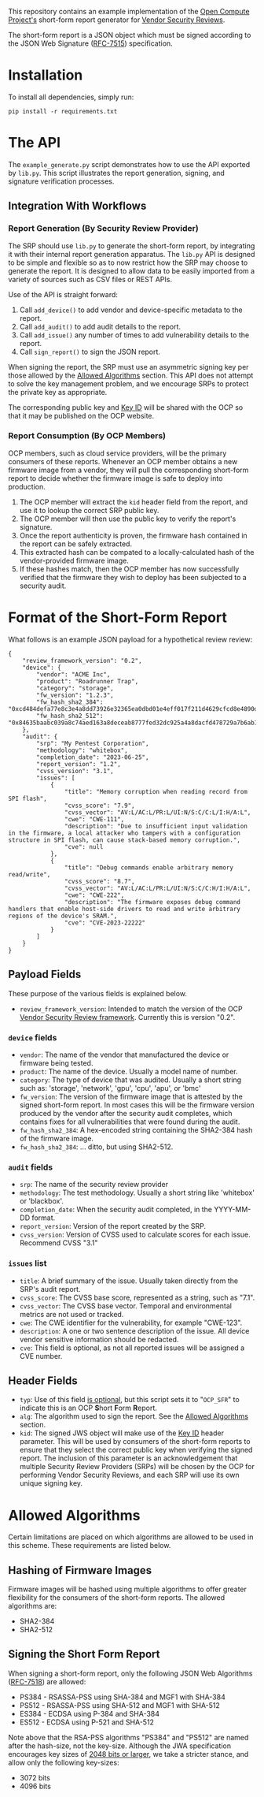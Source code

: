 This repository contains an example implementation of the [Open Compute Project's](https://www.opencompute.org/) short-form report generator for [Vendor Security Reviews](https://drive.google.com/file/d/18m0q3ZFZarYJzZ5lOuPShyBKIx6QfGVA/view).

The short-form report is a JSON object which must be signed according to the JSON Web Signature ([RFC-7515](https://www.rfc-editor.org/rfc/rfc7515)) specification. 


# Installation

To install all dependencies, simply run:

```
pip install -r requirements.txt

```

# The API

The `example_generate.py` script demonstrates how to use the API exported by `lib.py`. This script illustrates the report generation, signing, and signature verification processes.


## Integration With Workflows

### Report Generation (By Security Review Provider)

The SRP should use `lib.py` to generate the short-form report, by integrating it with their internal report generation apparatus. The `lib.py` API is designed to be simple and flexible so as to now restrict how the SRP may choose to generate the report. It is designed to allow data to be easily imported from a variety of sources such as CSV files or REST APIs.

Use of the API is straight forward:
1. Call `add_device()` to add vendor and device-specific metadata to the report.
2. Call `add_audit()` to add audit details to the report.
3. Call `add_issue()` any number of times to add vulnerability details to the report.
4. Call `sign_report()` to sign the JSON report.

When signing the report, the SRP must use an asymmetric signing key per those allowed by the [Allowed Algorithms](#Allowed-Algorithms) section. This API does not attempt to solve the key management problem, and we encourage SRPs to protect the private key as appropriate.

The corresponding public key and [Key ID](#Header-Fields) will be shared with the OCP so that it may be published on the OCP website.

### Report Consumption (By OCP Members)

OCP members, such as cloud service providers, will be the primary consumers of these reports. Whenever an OCP member obtains a new firmware image from a vendor, they will pull the corresponding short-form report to decide whether the firmware image is safe to deploy into production. 

1. The OCP member will extract the `kid` header field from the report, and use it to lookup the correct SRP public key.
2. The OCP member will then use the public key to verify the report's signature.
3. Once the report authenticity is proven, the firmware hash contained in the report can be safely extracted.
4. This extracted hash can be compated to a locally-calculated hash of the vendor-provided firmware image. 
5. If these hashes match, then the OCP member has now successfully verified that the firmware they wish to deploy has been subjected to a security audit.


# Format of the Short-Form Report

What follows is an example JSON payload for a hypothetical review review:

```
{
    "review_framework_version": "0.2",
    "device": {
        "vendor": "ACME Inc",
        "product": "Roadrunner Trap",
        "category": "storage",
        "fw_version": "1.2.3",
        "fw_hash_sha2_384": "0xcd484defa77e8c3e4a8dd73926e32365ea0dbd01e4eff017f211d4629cfcd8e4890dd66ab1bded9be865cd1c849800d4",
        "fw_hash_sha2_512": "0x84635baabc039a8c74aed163a8deceab8777fed32dc925a4a8dacfd478729a7b6ab1cb91d7d35b49e2bd007a80ae16f292be3ea2b9d9a88cb3cc8dff6a216988"
    },
    "audit": {
        "srp": "My Pentest Corporation",
        "methodology": "whitebox",
        "completion_date": "2023-06-25",
        "report_version": "1.2",
        "cvss_version": "3.1",
        "issues": [
            {
                "title": "Memory corruption when reading record from SPI flash",
                "cvss_score": "7.9",
                "cvss_vector": "AV:L/AC:L/PR:L/UI:N/S:C/C:L/I:H/A:L",
                "cwe": "CWE-111",
                "description": "Due to insufficient input validation in the firmware, a local attacker who tampers with a configuration structure in SPI flash, can cause stack-based memory corruption.",
                "cve": null
            },
            {
                "title": "Debug commands enable arbitrary memory read/write",
                "cvss_score": "8.7",
                "cvss_vector": "AV:L/AC:L/PR:L/UI:N/S:C/C:H/I:H/A:L",
                "cwe": "CWE-222",
                "description": "The firmware exposes debug command handlers that enable host-side drivers to read and write arbitrary regions of the device's SRAM.",
                "cve": "CVE-2023-22222"
            }
        ]
    }
}
```

## Payload Fields

These purpose of the various fields is explained below.

* `review_framework_version`: Intended to match the version of the OCP [Vendor Security Review framework](https://drive.google.com/file/d/177hRzP05xE5OlvW7nuBH35SxaBSo1TRI/view). Currently this is version "0.2".


### `device` fields

* `vendor`: The name of the vendor that manufactured the device or firmware being tested.
* `product`: The name of the device. Usually a model name of number.
* `category`: The type of device that was audited. Usually a short string such as: 'storage', 'network', 'gpu', 'cpu', 'apu', or 'bmc'
* `fw_version`: The version of the firmware image that is attested by the signed short-form report. In most cases this will be the firmware version produced by the vendor after the security audit completes, which contains fixes for all vulnerabilities that were found during the audit.
* `fw_hash_sha2_384`: A hex-encoded string containing the SHA2-384 hash of the firmware image.
* `fw_hash_sha2_384`: ... ditto, but using SHA2-512.

### `audit` fields

* `srp`: The name of the security review provider
* `methodology`: The test methodology. Usually a short string like 'whitebox' or 'blackbox'.
* `completion_date`: When the security audit completed, in the YYYY-MM-DD format.
* `report_version`: Version of the report created by the SRP.
* `cvss_version`: Version of CVSS used to calculate scores for each issue. Recommend CVSS "3.1"

### `issues` list

* `title`: A brief summary of the issue. Usually taken directly from the SRP's audit report.
* `cvss_score`: The CVSS base score, represented as a string, such as "7.1".
* `cvss_vector`: The CVSS base vector. Temporal and environmental metrics are not used or tracked.
* `cwe`: The CWE identifier for the vulnerability, for example "CWE-123".
* `description`: A one or two sentence description of the issue. All device vendor sensitive information should be redacted.
* `cve`: This field is optional, as not all reported issues will be assigned a CVE number.
                       

## Header Fields

* `typ`: Use of this field [is optional](https://www.rfc-editor.org/rfc/rfc7515#section-4.1.1), but this script sets it to "`OCP_SFR`" to indicate this is an OCP **S**hort **F**orm **R**eport.
* `alg`: The algorithm used to sign the report. See the [Allowed Algorithms](#Allowed-Algorithms) section.
* `kid`: The signed JWS object will make use of the [Key ID](https://www.rfc-editor.org/rfc/rfc7515#section-4.1.4) header parameter. This will be used by consumers of the short-form reports to ensure that they select the correct public key when verifying the signed report. The inclusion of this parameter is an acknowledgement that multiple Security Review Providers (SRPs) will be chosen by the OCP for performing Vendor Security Reviews, and each SRP will use its own unique signing key.



# Allowed Algorithms

Certain limitations are placed on which algorithms are allowed to be used in this scheme. These requirements are listed below.

## Hashing of Firmware Images

Firmware images will be hashed using multiple algorithms to offer greater flexibility for the consumers of the short-form reports. The allowed algorithms are:

* SHA2-384
* SHA2-512

## Signing the Short Form Report

When signing a short-form report, only the following JSON Web Algorithms ([RFC-7518](https://www.rfc-editor.org/rfc/rfc7518)) are allowed:

* PS384 - RSASSA-PSS using SHA-384 and MGF1 with SHA-384
* PS512 - RSASSA-PSS using SHA-512 and MGF1 with SHA-512
* ES384 - ECDSA using P-384 and SHA-384
* ES512 - ECDSA using P-521 and SHA-512

Note above that the RSA-PSS algorithms "PS384" and "PS512" are named after the hash-size, not the key-size. Although the JWA specification encourages key sizes of [2048 bits or larger](https://www.rfc-editor.org/rfc/rfc7518#section-3.5), we take a stricter stance, and allow only the following key-sizes:

* 3072 bits
* 4096 bits


